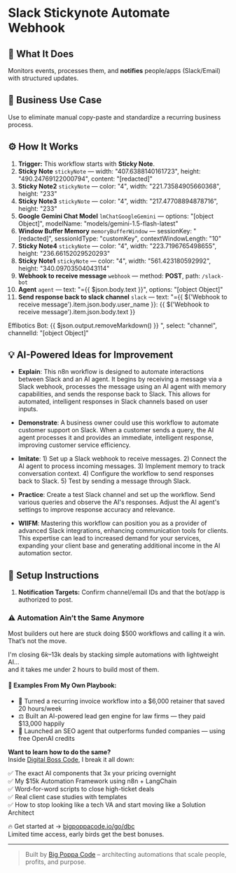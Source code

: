 # Slack Stickynote Automate Webhook
## 🚀 What It Does
Monitors events, processes them, and **notifies** people/apps (Slack/Email) with structured updates.

## 💼 Business Use Case
Use to eliminate manual copy-paste and standardize a recurring business process.

## ⚙️ How It Works
1. **Trigger:** This workflow starts with **Sticky Note**.
2. **Sticky Note** `stickyNote` — width: "407.6388140161723", height: "490.24769122000794", content: "[redacted]"
3. **Sticky Note2** `stickyNote` — color: "4", width: "221.73584905660368", height: "233"
4. **Sticky Note3** `stickyNote` — color: "4", width: "217.47708894878716", height: "233"
5. **Google Gemini Chat Model** `lmChatGoogleGemini` — options: "[object Object]", modelName: "models/gemini-1.5-flash-latest"
6. **Window Buffer Memory** `memoryBufferWindow` — sessionKey: "[redacted]", sessionIdType: "customKey", contextWindowLength: "10"
7. **Sticky Note4** `stickyNote` — color: "4", width: "223.7196765498655", height: "236.66152029520293"
8. **Sticky Note1** `stickyNote` — color: "4", width: "561.423180592992", height: "340.09703504043114"
9. **Webhook to receive message** `webhook` — method: **POST**, path: `/slack-bot`
10. **Agent** `agent` — text: "={{ $json.body.text }}", options: "[object Object]"
11. **Send response back to slack channel** `slack` — text: "={{ $('Webhook to receive message').item.json.body.user_name }}: {{ $('Webhook to receive message').item.json.body.text }}

Effibotics Bot: {{ $json.output.removeMarkdown() }} ", select: "channel", channelId: "[object Object]"

## 💡 AI-Powered Ideas for Improvement
- **Explain**: This n8n workflow is designed to automate interactions between Slack and an AI agent. It begins by receiving a message via a Slack webhook, processes the message using an AI agent with memory capabilities, and sends the response back to Slack. This allows for automated, intelligent responses in Slack channels based on user inputs.

- **Demonstrate**: A business owner could use this workflow to automate customer support on Slack. When a customer sends a query, the AI agent processes it and provides an immediate, intelligent response, improving customer service efficiency.

- **Imitate**: 1) Set up a Slack webhook to receive messages. 2) Connect the AI agent to process incoming messages. 3) Implement memory to track conversation context. 4) Configure the workflow to send responses back to Slack. 5) Test by sending a message through Slack.

- **Practice**: Create a test Slack channel and set up the workflow. Send various queries and observe the AI's responses. Adjust the AI agent's settings to improve response accuracy and relevance.

- **WIIFM**: Mastering this workflow can position you as a provider of advanced Slack integrations, enhancing communication tools for clients. This expertise can lead to increased demand for your services, expanding your client base and generating additional income in the AI automation sector.

## 🔧 Setup Instructions
1. **Notification Targets:** Confirm channel/email IDs and that the bot/app is authorized to post.

### ⚠️ Automation Ain’t the Same Anymore

Most builders out here are stuck doing $500 workflows and calling it a win.  
That’s not the move.  

I'm closing $6k–$13k deals by stacking simple automations with lightweight AI...  
and it takes me under 2 hours to build most of them.

#### 🧠 Examples From My Own Playbook:
- 🔁 Turned a recurring invoice workflow into a $6,000 retainer that saved 20 hours/week  
- ⚖️ Built an AI-powered lead gen engine for law firms — they paid $13,000 happily  
- 🚀 Launched an SEO agent that outperforms funded companies — using free OpenAI credits  

**Want to learn how to do the same?**  
Inside [Digital Boss Code](https://bigpoppacode.io/go/dbc), I break it all down:

✅ The exact AI components that 3x your pricing overnight  
✅ My $15k Automation Framework using n8n + LangChain  
✅ Word-for-word scripts to close high-ticket deals  
✅ Real client case studies with templates  
✅ How to stop looking like a tech VA and start moving like a Solution Architect  

🔥 Get started at → [bigpoppacode.io/go/dbc](https://bigpoppacode.io/go/dbc)  
Limited time access, early birds get the best bonuses.

---
> Built by [Big Poppa Code](https://bigpoppacode.io) – architecting automations that scale people, profits, and purpose.
